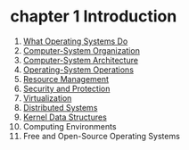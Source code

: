 # chapter 1 Introduction

1. [What Operating Systems Do](1_What_Operating_Systems_Do/README.md)
2. [Computer-System Organization](2_Computer_System_Organization/README.md)
3. [Computer-System Architecture](3_Computer_System_Architecture/README.md)
4. [Operating-System Operations](4_Operating_System_Operations/README.md)
5. [Resource Management](5_Resource_Management/README.md)
6. [Security and Protection](6_Security_and_Protection/README.md)
7. [Virtualization](7_Virtualization/README.md)
8. [Distributed Systems](8_Distributed_Systems/README.md)
9. [Kernel Data Structures](9_Kernel_Data_Structures/README.md)
10. Computing Environments
11. Free and Open-Source Operating Systems
